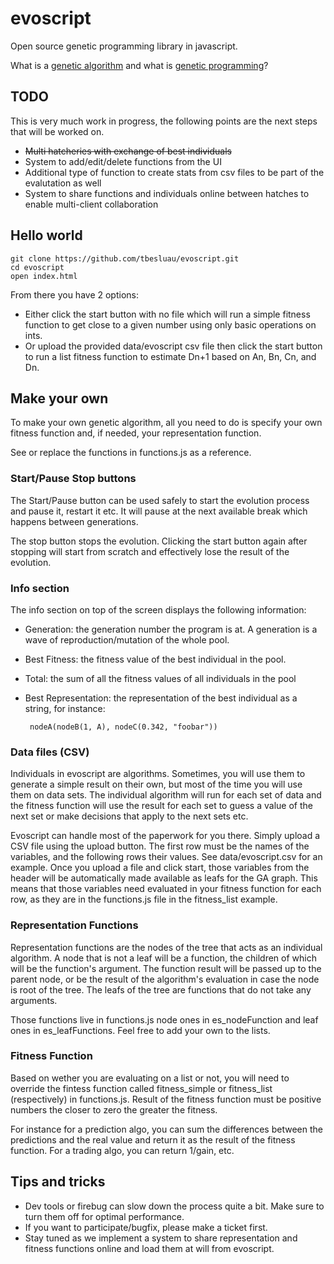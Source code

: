 evoscript
=========

Open source genetic programming library in javascript.

What is a [genetic algorithm](http://en.wikipedia.org/wiki/Genetic_algorithm) and what is [genetic programming](http://en.wikipedia.org/wiki/Genetic_programming)?

## TODO

This is very much work in progress, the following points are the next steps that will be worked on.

 * ~~Multi hatcheries with exchange of best individuals~~
 * System to add/edit/delete functions from the UI
 * Additional type of function to create stats from csv files to be part of the evalutation as well
 * System to share functions and individuals online between hatches to enable multi-client collaboration

## Hello world

    git clone https://github.com/tbesluau/evoscript.git
    cd evoscript
    open index.html
    
From there you have 2 options:
 * Either click the start button with no file which will run a simple fitness function to get close to a given number using only basic operations on ints.
 * Or upload the provided data/evoscript csv file then click the start button to run a list fitness function to estimate Dn+1 based on An, Bn, Cn, and Dn.

## Make your own

To make your own genetic algorithm, all you need to do is specify your own fitness function and, if needed, your representation function.

See or replace the functions in functions.js as a reference.

### Start/Pause Stop buttons

The Start/Pause button can be used safely to start the evolution process and pause it, restart it etc. It will pause at the next available break which happens between generations.

The stop button stops the evolution. Clicking the start button again after stopping will start from scratch and effectively lose the result of the evolution.

### Info section

The info section on top of the screen displays the following information:
 * Generation: the generation number the program is at. A generation is a wave of reproduction/mutation of the whole pool.
 * Best Fitness: the fitness value of the best individual in the pool.
 * Total: the sum of all the fitness values of all individuals in the pool
 * Best Representation: the representation of the best individual as a string, for instance:

        nodeA(nodeB(1, A), nodeC(0.342, "foobar"))

### Data files (CSV)

Individuals in evoscript are algorithms. Sometimes, you will use them to generate a simple result on their own, but most of the time you will use them on data sets. The individual algorithm will run for each set of data and the fitness function will use the result for each set to guess a value of the next set or make decisions that apply to the next sets etc.

Evoscript can handle most of the paperwork for you there. Simply upload a CSV file using the upload button. The first row must be the names of the variables, and the following rows their values. See data/evoscript.csv for an example. Once you upload a file and click start, those variables from the header will be automatically made available as leafs for the GA graph. This means that those variables need evaluated in your fitness function for each row, as they are in the functions.js file in the fitness_list example.

### Representation Functions

Representation functions are the nodes of the tree that acts as an individual algorithm. A node that is not a leaf will be a function, the children of which will be the function's argument. The function result will be passed up to the parent node, or be the result of the algorithm's evaluation in case the node is root of the tree. The leafs of the tree are functions that do not take any arguments.

Those functions live in functions.js node ones in es\_nodeFunction and leaf ones in es\_leafFunctions. Feel free to add your own to the lists.

### Fitness Function

Based on wether you are evaluating on a list or not, you will need to override the fintess function called fitness\_simple or fitness\_list (respectively) in functions.js. Result of the fitness function must be positive numbers the closer to zero the greater the fitness.

For instance for a prediction algo, you can sum the differences between the predictions and the real value and return it as the result of the fitness function. For a trading algo, you can return 1/gain, etc.

## Tips and tricks

 * Dev tools or firebug can slow down the process quite a bit. Make sure to turn them off for optimal performance.
 * If you want to participate/bugfix, please make a ticket first.
 * Stay tuned as we implement a system to share representation and fitness functions online and load them at will from evoscript.
